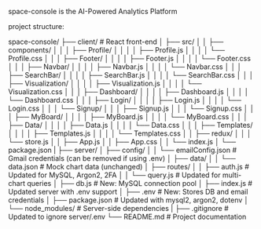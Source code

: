 space-console is the AI-Powered Analytics Platform

project structure:

space-console/
├── client/             # React front-end
│   ├── src/
│   │   ├── components/
│   │   │   ├── Profile/
│   │   │   │   ├── Profile.js
│   │   │   │   └── Profile.css
│   │   │   ├── Footer/
│   │   │   │   ├── Footer.js
│   │   │   │   └── Footer.css
│   │   │   ├── Navbar/
│   │   │   │   ├── Navbar.js
│   │   │   │   └── Navbar.css
│   │   │   ├── SearchBar/
│   │   │   │   ├── SearchBar.js
│   │   │   │   └── SearchBar.css
│   │   │   ├── Visualization/
│   │   │   │   ├── Visualization.js
│   │   │   │   └── Visualization.css
│   │   │   ├── Dashboard/
│   │   │   │   ├── Dashboard.js
│   │   │   │   └── Dashboard.css
│   │   │   ├── Login/
│   │   │   │   ├── Login.js
│   │   │   │   └── Login.css
│   │   │   └── Signup/
│   │   │       ├── Signup.js
│   │   │       └── Signup.css
│   │   │   ├── MyBoard/
│   │   │   │   ├── MyBoard.js
│   │   │   │   └── MyBoard.css
│   │   │   ├── Data/
│   │   │   │   ├── Data.js
│   │   │   │   └── Data.css
│   │   │   ├── Templates/
│   │   │   │   ├── Templates.js
│   │   │   │   └── Templates.css
│   │   ├── redux/
│   │   │   └── store.js
│   │   ├── App.js
│   │   ├── App.css
│   │   └── index.js
│   └── package.json
|
├── server/
│   ├── config/
│   │   └── emailConfig.json    # Gmail credentials (can be removed if using .env)
│   ├── data/
│   │   └── data.json           # Mock chart data (unchanged)
│   ├── routes/
│   │   ├── auth.js             # Updated for MySQL, Argon2, 2FA
│   │   └── query.js            # Updated for multi-chart queries
│   ├── db.js                   # New: MySQL connection pool
│   ├── index.js                # Updated server with .env support
│   ├── .env                    # New: Stores DB and email credentials
│   ├── package.json            # Updated with mysql2, argon2, dotenv
│   └── node_modules/           # Server-side dependencies
|
├── .gitignore                  # Updated to ignore server/.env
└── README.md                   # Project documentation